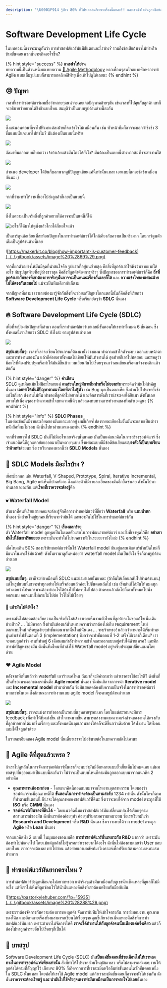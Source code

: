 ```yaml
---
description: "\U0001F914 รู้ป่าว 80% ที่โปรเจคล่มก็เพราะเรื่องนี้แหละ!! และเราเข้าใจมันถูกหรือยัง? (อธิบายเป็นภาษาคน)"
---
```


# Software Development Life Cycle

ในบทความนี้เราจะมาดูกันว่า การทำซอฟต์แวร์มันมีขั้นตอนอะไรบ้าง? รวมถึงข้อเสียถ้าเราไม่ทำหรือข้ามขั้นตอนพวกนั้นจะเกิดอะไรขึ้น?

{% hint style="success" %}
**แนะนำให้อ่าน**  
บทความนี้เป็นส่วนหนึ่งของบทความ [👦 Agile Methodology](https://saladpuk.gitbook.io/learn/basic/agile-methodology) หากเพื่อนๆสนใจอยากศึกษาการทำ Agile แบบเต็มรูปแบบก็สามารถกดลิงค์สีฟ้าๆเพื่อเข้าไปดูได้เลยนะ
{% endhint %}

## 😢 ปัญหา

เวลาที่เราทำซอฟต์แวร์ผมเชื่อว่าหลายๆคนน่าจะเคยเจอปัญหาคล้ายๆกัน เช่นเวลาที่ไปคุยกับลูกค้า เขาก็จะอธิบายว่าอยากได้ชิงช้าแบบไหน สมมุติว่าเป็นแบบรูปด้านล่างนี้ละกัน

![](../../.gitbook/assets/image%20%28872%29.png)

ซึ่งแน่นอนตอนที่เราไปฟังมาแต่ละฝ่ายก็จะเข้าใจไม่เหมือนกัน  เช่น หัวหน้าทีมก็อาจจะบอกว่าชิงช้า 3 ชั้นแบบนั้นจะเอาไปทำไม? มันต้องเป็นแบบนี้เฟร้ย

![](../../.gitbook/assets/image%20%28649%29.png)

ถัดมาทีมออกแบบก็บอกว่า เจ้าบ้าเอ้ยแล้วมันไกวได้ยังไง? มันต้องเป็นแบบนี้ต่างหากล่ะ ถึงจะทำงานได้

![](../../.gitbook/assets/image%20%28811%29.png)

ส่วนพอ developer ได้ยินก็บอกพวกตูมีปัญญาเขียนแค่นี้เท่านั้นแหละ เอาแบบนี้เถอะชิงช้าเหมือนกันนะ :\)

![](../../.gitbook/assets/image%20%28782%29.png)

จากที่ว่ามาทำให้งานที่เอาไปส่งลูกค้าก็เลยเป็นแบบนี้

![](../../.gitbook/assets/image%20%28218%29.png)

ซึ่งในความเป็นจริงสิ่งที่ลูกค้าอยากได้อาจจะเป็นแค่นี้ก็ได้

![&#xE2D;&#xE30;&#xE44;&#xE23;&#xE01;&#xE47;&#xE44;&#xE14;&#xE49;&#xE21;&#xE32;&#xE43;&#xE2B;&#xE49;&#xE15;&#xE39;&#xE19;&#xE31;&#xE48;&#xE07;&#xE41;&#xE25;&#xE49;&#xE27;&#xE44;&#xE01;&#xE27;&#xE44;&#xE14;&#xE49;&#xE01;&#xE47;&#xE1E;&#xE2D;&#xE43;&#xE08;&#xE41;&#xE25;&#xE49;&#xE27;](../../.gitbook/assets/image%20%28748%29.png)

เป็นการ์ตูนล้อเลียนที่สะท้อนปัญหาในการทำซอฟต์แวร์ได้ใกล้เคียงกับความเป็นจริงมาก โดยการ์ตูนตัวเต็มเป็นรูปด้านล่างนี้เลย

![https://makerkit.co/blog/how-important-is-customer-feedback](../../.gitbook/assets/image%20%2869%29.png)

จากที่ยกตัวอย่างให้มันมีจุดที่น่าสนใจคือ รูปแรกที่อยู่บนซ้ายสุด คือสิ่งที่ลูกค้าเล่าให้ฟังว่าเขาอยากได้อะไร กับรูปสุดท้ายที่อยู่ล่างขวาสุด คือสิ่งที่ลูกค้าต้องการจริงๆ ซึ่งปัญหาของการทำซอฟต์แวร์ก็คือ **สิ่งที่ลูกค้าเล่ากับของที่เขาต้องการจริงๆนั้นอาจจะเป็นคนละเรื่องกันเลยก็ได้** และ **ความเข้าใจของแต่ละฝ่ายไม่ได้ตรงกันเสมอไป** แม้จะเป็นทีมเดียวกันก็ตาม

จากปัญหาที่เล่ามา เราเลยต้องมารู้จักกับสิ่งที่จะช่วยแก้ปัญหาโลกแตกนี้นั้นก็คือสิ่งที่เรียกว่า **Software Development Life Cycle** หรือเรียกย่อๆว่า **SDLC** นั่นเอง

## 🔥 Software Development Life Cycle \(SDLC\)

เพื่อที่จะป้องกันปัญหาที่เล่ามา ตอนที่เราทำซอฟต์แวร์เขาเลยมีขั้นตอนให้เราทำทั้งหมด 6 ขั้นตอน ซึ่งทั้งหมดนี่เราเรียกว่า SDLC ยังไงล่ะ ตามรูปด้านล่างเลย

![](../../.gitbook/assets/image%20%28841%29.png)

**สรุปแบบสั้นๆ:** เวลาที่เราจะเขียนโปรแกรมก็ต้องมานั่งวางแผน ทำความเข้าใจตัวระบบ ออกแบบหน้าตาและการทำงานของมัน แล้วก็ค่อยเอาทั้งหมดไปเขียนให้มันทำงานได้ สุดท้ายก็เอาไปทดสอบ และรอดูว่ามีอะไรที่ต้องปรับปรุงหรือทำให้มันดีขึ้นบ้าง วนเวียนกันไปเรื่อยๆจนกว่าคนเขียนหรือคนจ้างจะเลิกแล้วต่อกัน

{% hint style="danger" %}
**คำเตือน**  
SDLC ดูเหมือนมันไม่มีอะไรเลยแต่ **คนส่วนใหญ่มักจะลืมทำหรือไม่ยอมทำ**เพราะคิดว่ามันไม่สำคัญนั่นเอง **เลยทำให้มันมีปัญหาตามมาโดยที่เราไม่รู้ตัว** เช่น Bug ผุดเป็นดอกเห็ด ยิ่งผ่านไปโปรเจคยิ่งช้าแก้ไขก็ยาก ส่งงานไม่ทัน ทำของที่ลูกค้าไม่อยากได้ และอีกสารพัดที่เราน่าจะเคยได้ยินมา ดังนั้นเลยอยากให้เพื่อนๆลองทำความเข้าใจบทความนี้ดีๆ แล้วลองทบทวนการทำงานของทีมตัวเองดูนะ
{% endhint %}

{% hint style="info" %}
**SDLC Phases**  
ในแต่ละข้อมันมีรายละเอียดของมันเยอะมากอยู่ ผมขี้เกียจไปลงรายละเอียดไม่งั้นมันจะกลายเป็นตำราหนังสือที่ผมไม่ชอบ ดังนั้นไปหาอ่านเอาเองละกัน
{% endhint %}

จากที่ร่ายยาวไป SDLC มันก็ไม่มีอะไรเลยจริงๆนั่นแหละ มันเป็นแค่แนวคิดในการสร้างซอฟต์แวร์ ซึ่งเจ้าแนวคิดนี้ก็ถูกแตกย่อยออกมาเป็นหลายๆแบบ ซึ่งแต่ละแบบก็มีข้อดีข้อเสียและ**บางตัวก็เป็นบทเรียนว่าห้ามทำ**ด้วยนะ ซึ่งเราเรียกของพวกนี้ว่า **SDLC Models** นั่นเอง

## 🤔 SDLC Models มีอะไรบ้าง ?

เย๊อะม๊วกกก เช่น Waterfall, V-Shaped, Prototype, Spiral, Iterative Incremental, Big Bang, Agile แค่เห็นก็ปวดหัวละ ซึ่งแต่ละตัวก็มีรายละเอียดของมันอีกอื้อซ่าเลย ดังนั้นไปหาอ่านเอาเองละกัน แต่**เรื่องที่เราควรจะต้องรู้**คือ

### 💀 Waterfall Model

ตัวแรกที่คนที่เรียนสายคอมจะต้องรู้จักคือการทำซอฟต์แวร์ที่ชื่อว่า **Waterfall** หรือ **แบบน้ำตก** นั่นเอง ซึ่งส่วนใหญ่ทุกคนที่เรียนจะจำมันได้ และเอามันไปใช้ในการทำซอฟต์แวร์กัน

{% hint style="danger" %}
**เรื่องตลกร้าย**  
ตัว Waterfall model ถูกพูดเป็นโมเดลตัวแรกในการพัฒนาซอฟต์แวร์ และสิ่งที่เขาพูดไว้คือ **อย่าเอามันไปใช้นะเฟร้ยยยยย** เพราะมันจะทำให้โปรเจคเราพังในระยะยาวยังไงล่ะ
{% endhint %}

เชื่อไหมเกิน 50% ของบริษัทซอฟต์แวร์นั้นใช้ Waterfall model กันอยู่และแม้แต่บริษัทเปิดใหม่ก็มีแนวโนมจะใช้มันด้วย!! ดังนั้นเรามาดูกันหน่อยว่า waterfall model มันเป็นยังไง ซึ่งก็ตามรูปด้านล่างเลย

![](../../.gitbook/assets/image%20%28342%29.png)

**สรุปแบบสั้นๆ:** เขาก็จะทำเหมือนที่ SDLC แนะนำมาเลยนั่นแหละ \(ถ้าลืมให้เลื่อนกลับไปอ่านด้านบน\) แต่ในรูปแบบนี้เขาจะทำทุกอย่างให้เสร็จก่อนแล้วค่อยไปขั้นตอนถัดไป เช่น เริ่มต้นก็ไล่มันให้หมดทุกอย่างเลยว่าโปรแกรมจะต้องทำอะไรได้บ้างไล่ไม่ครบไม่ไปต่อ ถ้าครบแล้วถัดไปก็เอาทั้งหมดไปนั่งออกแบบ ออกแบบไม่ครบไม่ไปต่อ ไรงี้ไล่ไปเรื่อยๆ

#### 🤔 แล้วมันไม่ดียังไง ?

เพราะมันไม่สอดคล้องกับความเป็นจริงยังไงล่ะ! เราเคยเห็นงานตัวไหนที่ลูกค้าจะไม่ขอแก้ไขเพิ่มเติมบ้างป่าว? ... ไม่มีหรอก ซึ่งถ้ามันต้องแก้นั่นหมายความว่าเราต้องไล่เก็บ requirement ใหม่ ออกแบบใหม่ หรือพูดง่ายๆทำขั้นตอนพวกนั้นใหม่นั่นเอง ... จะบร้าเหรอ!  แล้วกว่างานจะได้เริ่มทำนะนู่นปาเข้าไปขั้นตอนที่ 3 \(implementation\) ซึ่งกว่าจะทำขั้นตอนที่ 1-2 เสร็จใช้เวลากี่เดือน? เราจะตอบลูกค้าว่า งานที่ทำอยู่ 6 เดือนผมกำลังทำความเข้าใจและออกแบบอยู่ครับได้ด้วยเหรอ? และอีกสารพัดปัญหาของมัน ดังนั้นทีมไหนที่กำลังใช้ Waterfall model อยู่จงรีบประชุมเปลี่ยนแผนโดยด่วน

### ❤️ Agile Model

หลังจากที่เห็นแล้วว่า waterfall เลวร้ายแค่ไหน ถัดมาก็จะมีคำถามว่า แล้วเราควรใช้อะไรดี? ดังนั้นก็เป็นทีของพระเอกของเรานั่นคือ **Agile model** นั่นเอง ซึ่งมันเกิดจากการนำ **Iterative model** และ **Incremental model** เข้ามาด้วยกัน ซึ่งมันสอดคล้องกับความเป็นจริงในการทำซอฟต์แวร์มากกว่านั่นเอง ซึ่งลักษณะการทำงานแบบ agile model ก็จะตามรูปด้านล่างเลย

![](../../.gitbook/assets/image%20%28553%29.png)

**สรุปแบบสั้นๆ:** เราจะแบ่งการทำออกเป็นรอบสั้นๆหลายๆรอบเอา โดยในแต่ละรอบจะมีการ feedback เพื่อทำให้ทีมเก่งขึ้น เข้าใจงานมากขึ้น สามารถส่งงานตามความเร่งด่วนของงานได้ตรงกับที่ลูกค้าอยากได้มากขึ้นเรื่อยๆ และทั้งหมดนั่นคุณภาพของโค้ดก็จะดีขึ้นกว่าเดิมด้วย ได้ทั้งงาน ได้ทั้งคน แถมได้ใจลูกค้าด้วย

ในรายละเอียดของ Agile model นั้นเดี๋ยวเราจะไปอธิบายต่อในบทความถัดไปเอานะ

## 🤔 Agile ดีที่สุดแล้วเหรอ ?

ถ้าเราไปดูหลักในการจัดการซอฟต์แวร์นั้นเราก็จะพบว่ามันมีอีกหลายแบบยั๊วเยี๊ยเต็มไปหมดเลย แต่ผมขอสรุปสั้นๆออกมาเป็นแบบนี้ละกันว่า ไม่ว่าจะเป็นแบบไหนก็ตามมันถูกออกแบบมาจากแนวคิด 2 อย่างคือ

* **คุณภาพงานต้องมาก่อน** - โดยแนวคิดนี้ถอดแบบมาจากโรงงานอุตสาหกรรม โดยมองว่าซอฟต์แวร์จะมีคุณภาพดีได้ **ขั้นตอนในการทำจะต้องเป็นตามลำดับ** 1234 เท่านั้น ดังนั้นใครก็ตามที่ทำตามขั้นตอนนี้ ก็น่าจะได้คุณภาพของซอฟต์แวร์ที่ดีนะ ซึ่งเราจะพบได้จาก model ตระกูลที่ใช้ **ISO** หรือ **CMMI** นั่นเอง
* **ซอฟต์แวร์เป็นของที่ดิ้นได้** - โดยแนวคิดนี้มองว่าซอฟต์แวร์มันเปลี่ยนแปลงได้เรื่อยๆตามสถานการณ์ของมัน ดังนั้นเราต้องค่อยๆทำ ค่อยๆปรับตามความเหมาะสม ซึ่งเราเรียกมันว่า **Research and Development** หรือ **R&D** นั่นเอง ซึ่งเราจะพบได้จาก model ตระกูล **Agile** หรือ **Lean** นั่นเอง

จากแนวคิดทั้ง 2 แบบนี้ ในมุมมองของผมคือ **การทำซอฟต์แวร์นั้นเหมาะกับ R&D** มากกว่า เพราะมันต้องทำไปพัฒนาไป โดยแม้แต่ลูกค้าก็ไม่รู้หรอกว่าเขาอยากได้อะไร ดังนั้นไม่ต้องถามเลยว่า User ชอบแบบไหน เราอาจจะต้องลองทำไปก่อน แล้วค่อยเอาผลลัพท์มาวิเคราะห์เพื่อปรับแก้ตามความเหมาะสมต่างหาก

## 🤔 ทำซอฟต์แวร์มันยากตรงไหน ?

การทำซอฟต์แวร์อ่ะดูเหมือนจะไม่อยากหรอก แต่จริงๆแล้วมันเหมือนกับภูเขาน้ำแข็งแหละที่ดูแลก็ไม่มีอะไร แต่ที่เราไม่เห็นที่ถูกซ่อนไว้ใต้น้ำนั่นแหละคือสิ่งที่เราต้องเตรียมรับมือกับมัน

![https://pastorkylehuber.com/?p=15935](../../.gitbook/assets/image%20%28288%29.png)

เพราะเราต้องจัดการกับความต้องการของลูกค้า จัดการกับทีมให้เข้าใจตรงกัน การส่งมอบงาน คุณภาพของโค้ด และอีกหลายเรื่องที่ผมสามารถเขียนได้เรื่อยๆจนคุณขี้เกียจอ่านนั่นแหละคือสิ่งที่การทำซอฟต์แวร์มันยาก เพราะถ้าเราไม่จัดการให้ดี **เราจะได้ทำงานให้กับลูกค้าคนนั้นเพียงแค่ครั้งเดียว** แล้วก็ต้องไปหาลูกค้ารายอื่นไปเรื่อยๆก็เป็นได้

## 🎯 บทสรุป

Software Development Life Cycle \(SDLC\) มัน**เป็นแค่ขั้นตอนที่ช่วยเตือนไม่ให้เราหลงทางในการทำซอฟต์แวร์เพียงเท่านั้น** สิ่งที่ทำให้โปรเจคส่วนใหญ่ล้มเหลว หรือไม่สามารถส่งมอบงานให้ลูกค้าได้ตามที่สัญญาไว้ เกือบจะ 80% ก็เกิดจากการที่เราละเมิดหรือลืมทำขั้นตอนใดซักขั้นตอนหนึ่งใน SDLC นั่นแหละ โดยต่อให้เราใช้ Agile model แต่ถ้าเราละเมิดขั้นตอนก็อาจจะพังได้เช่นกัน ดังนั้น**เราควรจะต้องเรียนรู้ และ นำมันไปใช้จริงๆจนเราทำมันเหมือนเป็นการหายใจไปเลย**นั่นเอง

